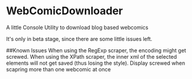 # WebComicDownloader
A little Console Utility to download blog based webcomics

It's only in beta stage, since there are some little issues left.

##Known Issues
When using the RegExp scraper, the encoding might get screwed.
When using the XPath scraper, the inner xml of the selected elements will not get saved (thus losing the style).
Display screwed when scapring more than one webcomic at once
